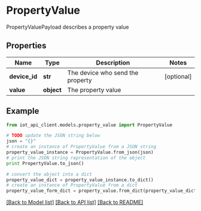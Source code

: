 # PropertyValue

PropertyValuePayload describes a property value

## Properties
Name | Type | Description | Notes
------------ | ------------- | ------------- | -------------
**device_id** | **str** | The device who send the property | [optional] 
**value** | **object** | The property value | 

## Example

```python
from iot_api_client.models.property_value import PropertyValue

# TODO update the JSON string below
json = "{}"
# create an instance of PropertyValue from a JSON string
property_value_instance = PropertyValue.from_json(json)
# print the JSON string representation of the object
print PropertyValue.to_json()

# convert the object into a dict
property_value_dict = property_value_instance.to_dict()
# create an instance of PropertyValue from a dict
property_value_form_dict = property_value.from_dict(property_value_dict)
```
[[Back to Model list]](../README.md#documentation-for-models) [[Back to API list]](../README.md#documentation-for-api-endpoints) [[Back to README]](../README.md)


